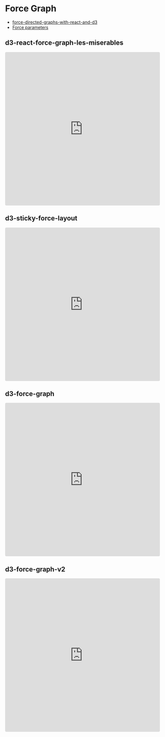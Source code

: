 # Force Graph
* [force-directed-graphs-with-react-and-d3](https://reactfordataviz.com/articles/force-directed-graphs-with-react-and-d3v7/)
* [Force parameters](https://observablehq.com/@maliky/testing-the-d3-forces-parameters)

## d3-react-force-graph-les-miserables
<iframe src="https://codesandbox.io/embed/d3-react-force-graph-les-miserables-32p592?fontsize=14&hidenavigation=1&theme=dark&view=preview"
     style="width:100%; height:500px; border:0; border-radius: 4px; overflow:hidden;"
     title="d3-react-force-graph-les-miserables"
     allow="accelerometer; ambient-light-sensor; camera; encrypted-media; geolocation; gyroscope; hid; microphone; midi; payment; usb; vr; xr-spatial-tracking"
     sandbox="allow-forms allow-modals allow-popups allow-presentation allow-same-origin allow-scripts"
   ></iframe>

## d3-sticky-force-layout
<iframe src="https://stackblitz.com/edit/react-canfnz?embed=1&file=src/Graph.js&view=preview"
     style="width:100%; height:500px; border:0; border-radius: 4px; overflow:hidden;"></iframe>

## d3-force-graph
<iframe src="https://codesandbox.io/embed/d3-force-graph-dhtwe4?fontsize=14&hidenavigation=1&theme=dark"
     style="width:100%; height:500px; border:0; border-radius: 4px; overflow:hidden;"
     title="d3-force-graph"
     allow="accelerometer; ambient-light-sensor; camera; encrypted-media; geolocation; gyroscope; hid; microphone; midi; payment; usb; vr; xr-spatial-tracking"
     sandbox="allow-forms allow-modals allow-popups allow-presentation allow-same-origin allow-scripts"
   ></iframe>
   
## d3-force-graph-v2
<iframe src="https://codesandbox.io/embed/d3-force-graph-v2-c3wtni?fontsize=14&hidenavigation=1&module=%2Fsrc%2FForceGraph.js&theme=dark"
     style="width:100%; height:500px; border:0; border-radius: 4px; overflow:hidden;"
     title="d3-force-graph (v2)"
     allow="accelerometer; ambient-light-sensor; camera; encrypted-media; geolocation; gyroscope; hid; microphone; midi; payment; usb; vr; xr-spatial-tracking"
     sandbox="allow-forms allow-modals allow-popups allow-presentation allow-same-origin allow-scripts"
   ></iframe>
   
